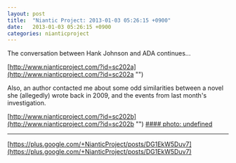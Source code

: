 ```yaml
---
layout: post
title:  "Niantic Project: 2013-01-03 05:26:15 +0900"
date:   2013-01-03 05:26:15 +0900
categories: nianticproject
---
```

The conversation between Hank Johnson and ADA continues...

[http://www.nianticproject.com/?id=sc202a](http://www.nianticproject.com/?id=sc202a "")

Also, an author contacted me about some odd similarities between a novel she (allegedly) wrote back in 2009, and the events from last month's investigation.

[http://www.nianticproject.com/?id=sc202b](http://www.nianticproject.com/?id=sc202b "")
[#### photo: undefined](https://lh3.googleusercontent.com/-i-9KGRzasuE/UOSXqI3Wr-I/AAAAAAAAc90/RQXv11--wjs/w1200-h1553/exotic1.png "")
- - -
[https://plus.google.com/+NianticProject/posts/DG1EkW5Duv7](https://plus.google.com/+NianticProject/posts/DG1EkW5Duv7)
